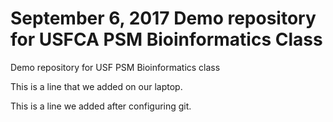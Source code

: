 # September 6, 2017 Demo repository for USFCA PSM Bioinformatics Class
Demo repository for USF PSM Bioinformatics class

This is a line that we added on our laptop.

This is a line we added after configuring git. 
